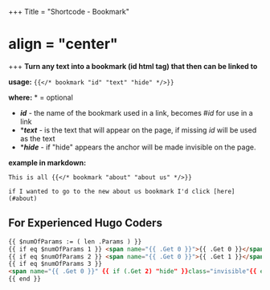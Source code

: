 +++
Title = "Shortcode - Bookmark"
# align = "center"
+++
**Turn any text into a bookmark (id html tag) that then can be linked to**

**usage:** ```{{</* bookmark "id" "text" "hide" */>}}```

**where:**  \* = optional

* _**id**_ - the name of the bookmark used in a link, becomes #*id* for use in a link 
* \*_**text**_ - is the text that will appear on the page, if missing *id* will be used as the text
* \*_**hide**_ - if "hide" appears the anchor will be made invisible on the page.

**example in markdown:**  

```This is all {{</* bookmark "about" "about us" */>}}```

```if I wanted to go to the new about us bookmark I'd click [here](#about)```

## For Experienced Hugo Coders

```html
{{ $numOfParams := ( len .Params ) }}
{{ if eq $numOfParams 1 }} <span name="{{ .Get 0 }}">{{ .Get 0 }}</span> {{ end }}
{{ if eq $numOfParams 2 }} <span name="{{ .Get 0 }}">{{ .Get 1 }}</span> {{ end }}
{{ if eq $numOfParams 3 }}
<span name="{{ .Get 0 }}" {{ if (.Get 2) "hide" }}class="invisible"{{ end }}>{{ .Get 1 }}</span>
{{ end }}
```
